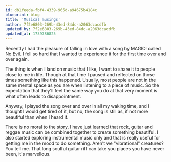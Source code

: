 ```yaml
---
id: db1feeda-fbf4-4339-965d-a94675b4184c
blueprint: blog
title: 'Musical musings'
author: 7f2e6803-269b-43ed-84dc-a2063dcacdfb
updated_by: 7f2e6803-269b-43ed-84dc-a2063dcacdfb
updated_at: 1739786825
---
```

Recently I had the pleasure of falling in love with a song by MAGIC! called No Evil. I fell so hard that I wanted to experience it for the first time over and over again.

The thing is when I land on music that I like, I want to share it to people close to me in life. Though at that time I paused and reflected on those times something like this happened. Usually, most people are not in the same mental space as you are when listening to a piece of music. So the expectation that they'll feel the same way you do at that very moment is what often leads to disappointment.

Anyway, I played the song over and over in all my waking time, and I thought I would get tired of it, but no, the song is still as, if not more beautiful than when I heard it.

There is no moral to the story, I have just learned that rock, guitar and reggae music can be combined together to create something beautiful. I also started exploring instrumental music only and that is really useful for getting me in the mood to do something. Aren't we "vibrational" creatures? You tell me. That long soulful guitar riff can take you places you have never been, it's marvellous.